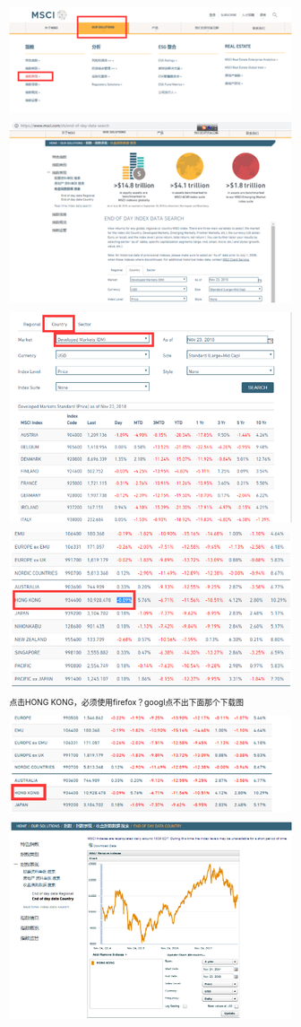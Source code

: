 ![](media/052fe20730679e901c922bcc816250e1.png)

![](media/dfc4cc0707f1b603005e8c0c3710f35a.png)

![](media/def6e57186a59a48cf31e9521fad3e45.png)

![](media/a0c7d016a2c28daef068381a54c8196d.png)


点击HONG KONG，必须使用firefox？googl点不出下面那个下载图


![](media/e52e2dc97cbd5d2c1e13c96f5f9f60ae.png)

![](media/efeced8959d05b471b08ffae483cbafd.png)
